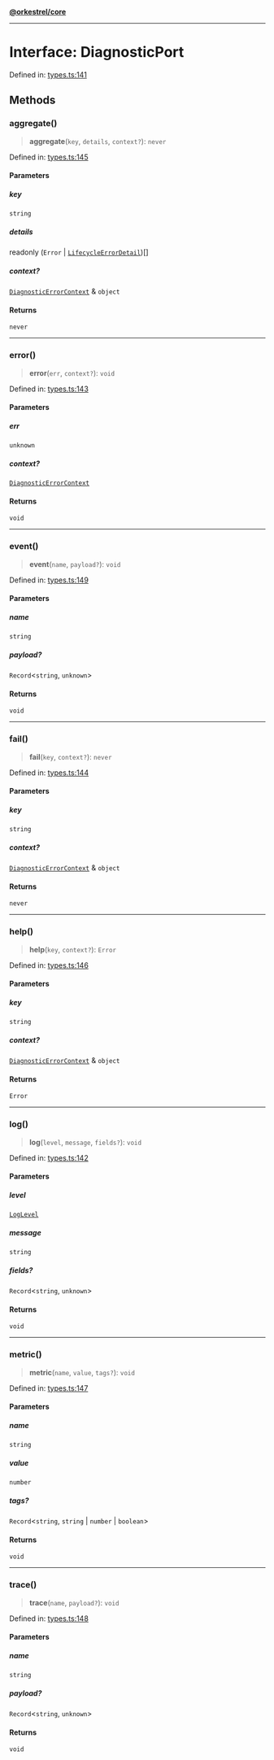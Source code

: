 [**@orkestrel/core**](../index.md)

***

# Interface: DiagnosticPort

Defined in: [types.ts:141](https://github.com/orkestrel/core/blob/4aab0d299da5f30a0c75f3eda95d1b02f821688d/src/types.ts#L141)

## Methods

### aggregate()

> **aggregate**(`key`, `details`, `context?`): `never`

Defined in: [types.ts:145](https://github.com/orkestrel/core/blob/4aab0d299da5f30a0c75f3eda95d1b02f821688d/src/types.ts#L145)

#### Parameters

##### key

`string`

##### details

readonly (`Error` \| [`LifecycleErrorDetail`](LifecycleErrorDetail.md))[]

##### context?

[`DiagnosticErrorContext`](DiagnosticErrorContext.md) & `object`

#### Returns

`never`

***

### error()

> **error**(`err`, `context?`): `void`

Defined in: [types.ts:143](https://github.com/orkestrel/core/blob/4aab0d299da5f30a0c75f3eda95d1b02f821688d/src/types.ts#L143)

#### Parameters

##### err

`unknown`

##### context?

[`DiagnosticErrorContext`](DiagnosticErrorContext.md)

#### Returns

`void`

***

### event()

> **event**(`name`, `payload?`): `void`

Defined in: [types.ts:149](https://github.com/orkestrel/core/blob/4aab0d299da5f30a0c75f3eda95d1b02f821688d/src/types.ts#L149)

#### Parameters

##### name

`string`

##### payload?

`Record`\<`string`, `unknown`\>

#### Returns

`void`

***

### fail()

> **fail**(`key`, `context?`): `never`

Defined in: [types.ts:144](https://github.com/orkestrel/core/blob/4aab0d299da5f30a0c75f3eda95d1b02f821688d/src/types.ts#L144)

#### Parameters

##### key

`string`

##### context?

[`DiagnosticErrorContext`](DiagnosticErrorContext.md) & `object`

#### Returns

`never`

***

### help()

> **help**(`key`, `context?`): `Error`

Defined in: [types.ts:146](https://github.com/orkestrel/core/blob/4aab0d299da5f30a0c75f3eda95d1b02f821688d/src/types.ts#L146)

#### Parameters

##### key

`string`

##### context?

[`DiagnosticErrorContext`](DiagnosticErrorContext.md) & `object`

#### Returns

`Error`

***

### log()

> **log**(`level`, `message`, `fields?`): `void`

Defined in: [types.ts:142](https://github.com/orkestrel/core/blob/4aab0d299da5f30a0c75f3eda95d1b02f821688d/src/types.ts#L142)

#### Parameters

##### level

[`LogLevel`](../type-aliases/LogLevel.md)

##### message

`string`

##### fields?

`Record`\<`string`, `unknown`\>

#### Returns

`void`

***

### metric()

> **metric**(`name`, `value`, `tags?`): `void`

Defined in: [types.ts:147](https://github.com/orkestrel/core/blob/4aab0d299da5f30a0c75f3eda95d1b02f821688d/src/types.ts#L147)

#### Parameters

##### name

`string`

##### value

`number`

##### tags?

`Record`\<`string`, `string` \| `number` \| `boolean`\>

#### Returns

`void`

***

### trace()

> **trace**(`name`, `payload?`): `void`

Defined in: [types.ts:148](https://github.com/orkestrel/core/blob/4aab0d299da5f30a0c75f3eda95d1b02f821688d/src/types.ts#L148)

#### Parameters

##### name

`string`

##### payload?

`Record`\<`string`, `unknown`\>

#### Returns

`void`

